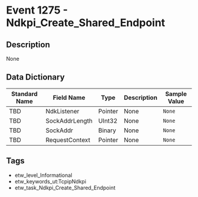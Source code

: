 # Event 1275 - Ndkpi_Create_Shared_Endpoint

## Description
None

## Data Dictionary
|Standard Name|Field Name|Type|Description|Sample Value|
|---|---|---|---|---|
|TBD|NdkListener|Pointer|None|`None`|
|TBD|SockAddrLength|UInt32|None|`None`|
|TBD|SockAddr|Binary|None|`None`|
|TBD|RequestContext|Pointer|None|`None`|

## Tags
* etw_level_Informational
* etw_keywords_ut:TcpipNdkpi
* etw_task_Ndkpi_Create_Shared_Endpoint